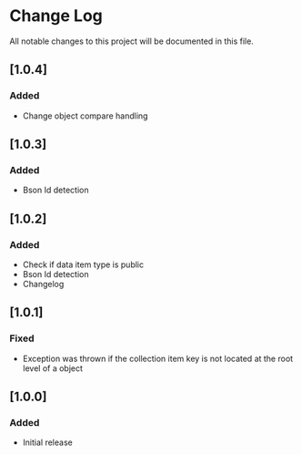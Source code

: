 # Change Log
All notable changes to this project will be documented in this file.

## [1.0.4]

### Added

- Change object compare handling

## [1.0.3]

### Added

- Bson Id detection

## [1.0.2]

### Added

- Check if data item type is public
- Bson Id detection
- Changelog

## [1.0.1]

### Fixed

- Exception was thrown if the collection item key is not located at the root level of a object

## [1.0.0]

### Added
- Initial release
